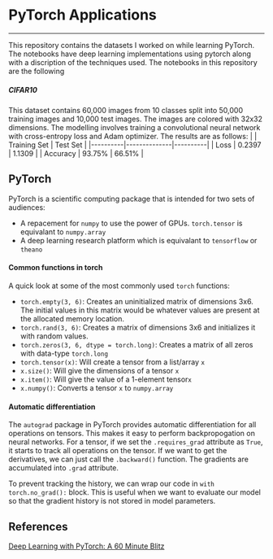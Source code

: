 # PyTorch Applications
---
This repository contains the datasets I worked on while learning PyTorch. The notebooks have deep learning implementations using pytorch along with a discription of the techniques used. The notebooks in this repository are the following 

##### CIFAR10
This dataset contains 60,000 images from 10 classes split into 50,000 training images and 10,000 test images. The images are colored with 32x32 dimensions. The modelling involves training a convolutional neural network with cross-entropy loss and Adam optimizer. The results are as follows:
|          | Training Set | Test Set |
|----------|--------------|----------|
| Loss     | 0.2397       | 1.1309   |
| Accuracy | 93.75%       | 66.51%   |

## PyTorch

PyTorch is a scientific computing package that is intended for two sets of audiences:
- A repacement for ```numpy``` to use the power of GPUs. ```torch.tensor``` is equivalant to ```numpy.array```
- A deep learning research platform which is equivalant to ```tensorflow``` or ```theano```

#### Common functions in torch
A quick look at some of the most commonly used `torch` functions:
- `torch.empty(3, 6)`: Creates an uninitialized matrix of dimensions 3x6. The initial values in this matrix would be whatever values are present at the allocated memory location.
- `torch.rand(3, 6)`: Creates a matrix of dimensions 3x6 and initializes it with random values.
- `torch.zeros(3, 6, dtype = torch.long)`: Creates a matrix of all zeros with data-type `torch.long`
- `torch.tensor(x)`: Will create a tensor from a list/array `x`
- `x.size()`: Will give the dimensions of a tensor `x`
- `x.item()`: Will give the value of a 1-element tensor`x`
- `x.numpy()`: Converts a tensor `x` to `numpy.array`

#### Automatic differentiation

The `autograd` package in PyTorch provides automatic differentiation for all operations on tensors. This makes it easy to perform backpropogation on neural networks. For a tensor, if we set the `.requires_grad` attribute as `True`, it starts to track all operations on the tensor. If we want to get the derivatives, we can just call the `.backward()` function. The gradients are accumulated into `.grad` attribute.

To prevent tracking the history, we can wrap our code in `with torch.no_grad():` block. This is useful when we want to evaluate our model so that the gradient history is not stored in model parameters.

## References
[Deep Learning with PyTorch: A 60 Minute Blitz](https://pytorch.org/tutorials/beginner/deep_learning_60min_blitz.html)